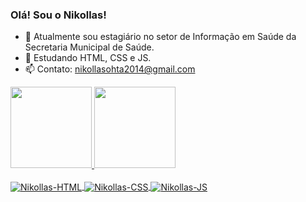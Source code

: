 ### Olá! Sou o Nikollas!

- 🔭 Atualmente sou estagiário no setor de Informação em Saúde da Secretaria Municipal de Saúde.
- 🌱 Estudando HTML, CSS e JS.
- 📫 Contato: nikollasohta2014@gmail.com

<div>
  <a href="https://github.com/nikollllllas">
  <img height="130em" src="https://github-readme-stats.vercel.app/api?username=nikollllllas&show_icons=true&theme=midnight-purple&include_all_commits=true"/>
  <img height="130em" src="https://github-readme-stats.vercel.app/api/top-langs/?username=nikollllllas&layout=compact&langs_count=16&theme=midnight-purple"/>
</div>

<div style="display: inline_block"><br>
  <img align="center" alt="Nikollas-HTML" src="https://img.shields.io/badge/HTML5-E34F26?style=for-the-badge&logo=html5&logoColor=white"/>
  <img align="center" alt="Nikollas-CSS" src="https://img.shields.io/badge/CSS3-1572B6?style=for-the-badge&logo=css3&logoColor=white"/>
  <img align="center" alt="Nikollas-JS" src="https://img.shields.io/badge/JavaScript-323330?style=for-the-badge&logo=javascript&logoColor=F7DF1E"/>
</div>

##

<div>
  
</div>
